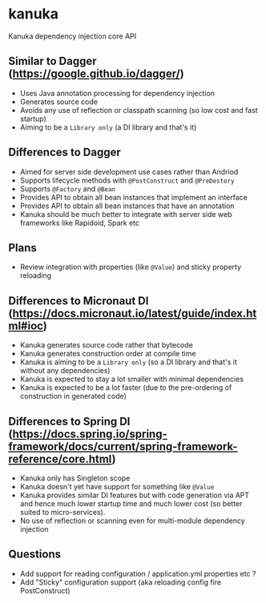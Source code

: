 # kanuka
Kanuka dependency injection core API

## Similar to Dagger (https://google.github.io/dagger/)

- Uses Java annotation processing for dependency injection
- Generates source code
- Avoids any use of reflection or classpath scanning (so low cost and fast startup)
- Aiming to be a `Library only` (a DI library and that's it)


## Differences to Dagger 

- Aimed for server side development use cases rather than Andriod
- Supports lifecycle methods with `@PostConstruct` and `@PreDestory`
- Supports `@Factory` and `@Bean`
- Provides API to obtain all bean instances that implement an interface  
- Provides API to obtain all bean instances that have an annotation
- Kanuka should be much better to integrate with server side web frameworks like Rapidoid, Spark etc
  
  
## Plans

- Review integration with properties (like `@Value`) and sticky property reloading


## Differences to Micronaut DI (https://docs.micronaut.io/latest/guide/index.html#ioc)

- Kanuka generates source code rather that bytecode
- Kanuka generates construction order at compile time
- Kanuka is aiming to be a `Library only` (so a DI library and that's it without any dependencies)
- Kanuka is expected to stay a lot smaller with minimal dependencies 
- Kanuka is expected to be a lot faster (due to the pre-ordering of construction in generated code)

## Differences to Spring DI (https://docs.spring.io/spring-framework/docs/current/spring-framework-reference/core.html)

- Kanuka only has Singleton scope
- Kanuka doesn't yet have support for something like `@Value`
- Kanuka provides similar DI features but with code generation via APT
  and hence much lower startup time and much lower cost (so better suited to micro-services). 
- No use of reflection or scanning even for multi-module dependency injection 


## Questions

- Add support for reading configuration / application.yml properties etc ?
- Add "Sticky" configuration support (aka reloading config fire PostConstruct)
